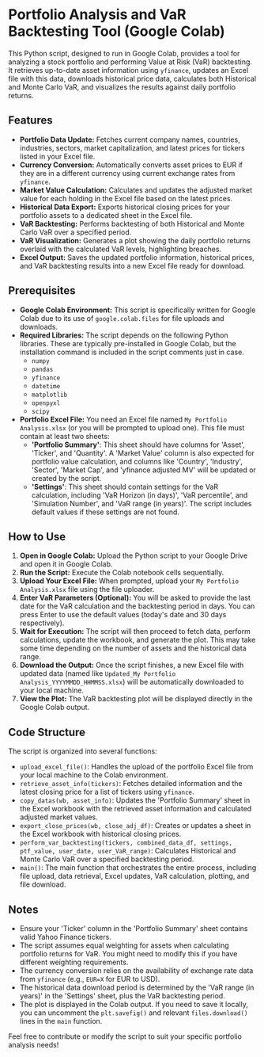 # Portfolio Analysis and VaR Backtesting Tool (Google Colab)

This Python script, designed to run in Google Colab, provides a tool for analyzing a stock portfolio and performing Value at Risk (VaR) backtesting. It retrieves up-to-date asset information using `yfinance`, updates an Excel file with this data, downloads historical price data, calculates both Historical and Monte Carlo VaR, and visualizes the results against daily portfolio returns.

## Features

* **Portfolio Data Update:** Fetches current company names, countries, industries, sectors, market capitalization, and latest prices for tickers listed in your Excel file.
* **Currency Conversion:** Automatically converts asset prices to EUR if they are in a different currency using current exchange rates from `yfinance`.
* **Market Value Calculation:** Calculates and updates the adjusted market value for each holding in the Excel file based on the latest prices.
* **Historical Data Export:** Exports historical closing prices for your portfolio assets to a dedicated sheet in the Excel file.
* **VaR Backtesting:** Performs backtesting of both Historical and Monte Carlo VaR over a specified period.
* **VaR Visualization:** Generates a plot showing the daily portfolio returns overlaid with the calculated VaR levels, highlighting breaches.
* **Excel Output:** Saves the updated portfolio information, historical prices, and VaR backtesting results into a new Excel file ready for download.

## Prerequisites

* **Google Colab Environment:** This script is specifically written for Google Colab due to its use of `google.colab.files` for file uploads and downloads.
* **Required Libraries:** The script depends on the following Python libraries. These are typically pre-installed in Google Colab, but the installation command is included in the script comments just in case.
    * `numpy`
    * `pandas`
    * `yfinance`
    * `datetime`
    * `matplotlib`
    * `openpyxl`
    * `scipy`
* **Portfolio Excel File:** You need an Excel file named `My Portfolio Analysis.xlsx` (or you will be prompted to upload one). This file must contain at least two sheets:
    * **'Portfolio Summary'**: This sheet should have columns for 'Asset', 'Ticker', and 'Quantity'. A 'Market Value' column is also expected for portfolio value calculation, and columns like 'Country', 'Industry', 'Sector', 'Market Cap', and 'yfinance adjusted MV' will be updated or created by the script.
    * **'Settings'**: This sheet should contain settings for the VaR calculation, including 'VaR Horizon (in days)', 'VaR percentile', and 'Simulation Number', and 'VaR range (in years)'. The script includes default values if these settings are not found.

## How to Use

1.  **Open in Google Colab:** Upload the Python script to your Google Drive and open it in Google Colab.
2.  **Run the Script:** Execute the Colab notebook cells sequentially.
3.  **Upload Your Excel File:** When prompted, upload your `My Portfolio Analysis.xlsx` file using the file uploader.
4.  **Enter VaR Parameters (Optional):** You will be asked to provide the last date for the VaR calculation and the backtesting period in days. You can press Enter to use the default values (today's date and 30 days respectively).
5.  **Wait for Execution:** The script will then proceed to fetch data, perform calculations, update the workbook, and generate the plot. This may take some time depending on the number of assets and the historical data range.
6.  **Download the Output:** Once the script finishes, a new Excel file with updated data (named like `Updated_My Portfolio Analysis_YYYYMMDD_HHMMSS.xlsx`) will be automatically downloaded to your local machine.
7.  **View the Plot:** The VaR backtesting plot will be displayed directly in the Google Colab output.

## Code Structure

The script is organized into several functions:

* `upload_excel_file()`: Handles the upload of the portfolio Excel file from your local machine to the Colab environment.
* `retrieve_asset_info(tickers)`: Fetches detailed information and the latest closing price for a list of tickers using `yfinance`.
* `copy_datas(wb, asset_info)`: Updates the 'Portfolio Summary' sheet in the Excel workbook with the retrieved asset information and calculated adjusted market values.
* `export_close_prices(wb, close_adj_df)`: Creates or updates a sheet in the Excel workbook with historical closing prices.
* `perform_var_backtesting(tickers, combined_data_df, settings, ptf_value, user_date, user_VaR_range)`: Calculates Historical and Monte Carlo VaR over a specified backtesting period.
* `main()`: The main function that orchestrates the entire process, including file upload, data retrieval, Excel updates, VaR calculation, plotting, and file download.

## Notes

* Ensure your 'Ticker' column in the 'Portfolio Summary' sheet contains valid Yahoo Finance tickers.
* The script assumes equal weighting for assets when calculating portfolio returns for VaR. You might need to modify this if you have different weighting requirements.
* The currency conversion relies on the availability of exchange rate data from `yfinance` (e.g., `EUR=X` for EUR to USD).
* The historical data download period is determined by the 'VaR range (in years)' in the 'Settings' sheet, plus the VaR backtesting period.
* The plot is displayed in the Colab output. If you need to save it locally, you can uncomment the `plt.savefig()` and relevant `files.download()` lines in the `main` function.

Feel free to contribute or modify the script to suit your specific portfolio analysis needs!
